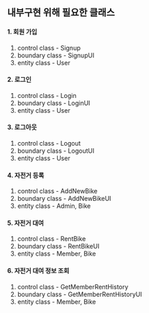 ## 내부구현 위해 필요한 클래스

#### 1. 회원 가입
1. control class - Signup
2. boundary class - SignupUI
3. entity class - User

#### 2. 로그인
1. control class - Login
2. boundary class - LoginUI
3. entity class - User

#### 3. 로그아웃
1. control class - Logout
2. boundary class - LogoutUI
3. entity class - User

#### 4. 자전거 등록
1. control class - AddNewBike
2. boundary class - AddNewBikeUI
3. entity class - Admin, Bike

#### 5. 자전거 대여
1. control class - RentBike
2. boundary class - RentBikeUI
3. entity class - Member, Bike

#### 6. 자전거 대여 정보 조회
1. control class - GetMemberRentHistory
2. boundary class - GetMemberRentHistoryUI
3. entity class - Member, Bike
